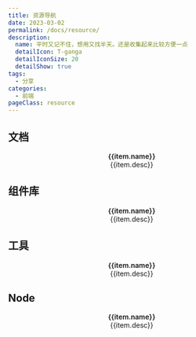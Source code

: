 ```yaml
---
title: 资源导航
date: 2023-03-02
permalink: /docs/resource/
description: 
  name: 平时又记不住，想用又找半天。还是收集起来比较方便一点
  detailIcon: T-ganga
  detailIconSize: 20
  detailShow: true
tags:
  - 分享
categories:
  - 前端
pageClass: resource
---
```


## 文档
  <el-row :gutter="20" class='box'>
    <el-col :xs="24" :sm="12" :md="8" v-for="(item,index) in document" :key="index">
      <el-card class="box-card" shadow="hover" @click="skip(item)">
        <el-avatar :size="50" :src="item.avatar" class="location"/>
        <div class="card-content location">
          <div class="name">{{item.name}}</div>
          <div class="desc">{{item.desc}}</div>
        </div>
      </el-card>
    </el-col>
  </el-row>

## 组件库
  <el-row :gutter="20" class='box'>
    <el-col :xs="24" :sm="12" :md="8" v-for="(item,index) in moduleList" :key="index">
      <el-card class="box-card" shadow="hover" @click="skip(item)">
        <el-avatar :size="50" :src="item.avatar" class="location"/>
        <div class="card-content location">
          <div class="name">{{item.name}}</div>
          <div class="desc">{{item.desc}}</div>
        </div>
      </el-card>
    </el-col>
  </el-row>

## 工具
  <el-row :gutter="20" class='box'>
    <el-col :xs="24" :sm="12" :md="8" v-for="(item,index) in tool" :key="index">
      <el-card class="box-card" shadow="hover" @click="skip(item)">
        <el-avatar :size="50" :src="item.avatar" class="location"/>
        <div class="card-content location">
          <div class="name">{{item.name}}</div>
          <div class="desc">{{item.desc}}</div>
        </div>
      </el-card>
    </el-col>
  </el-row>

## Node
  <el-row :gutter="20" class='box'>
    <el-col :xs="24" :sm="12" :md="8" v-for="(item,index) in noteList" :key="index">
      <el-card class="box-card" shadow="hover" @click="skip(item)">
        <el-avatar :size="50" :src="item.avatar" class="location"/>
        <div class="card-content location">
          <div class="name">{{item.name}}</div>
          <div class="desc">{{item.desc}}</div>
        </div>
      </el-card>
    </el-col>
  </el-row>

<script setup>
  import {ref,reactive} from "vue";
  // 文档
  const document = reactive([
    {
      name:'VuePress',
      desc:'Vue 驱动的静态网站生成器',
      avatar:'https://v2.vuepress.vuejs.org/images/icons/favicon-32x32.png',
      link:'https://v2.vuepress.vuejs.org/zh/'
    },
    {
      name:'Vue 2',
      desc:'渐进式 JavaScript 框架',
      avatar:'https://cn.vuejs.org/logo.svg',
      link:'https://v2.cn.vuejs.org/'
    },
    {
      name:'Vue 3',
      desc:'渐进式 JavaScript 框架',
      avatar:'https://www.javascriptc.com/vue3js/logo.png',
      link:'https://www.javascriptc.com/vue3js/'
    },
    {
      name:'React',
      desc:'构建用户界面的 JavaScript 库',
      avatar:'https://react.docschina.org/favicon-32x32.png',
      link:'https://react.docschina.org/'
    },
    {
      name:'Angular',
      desc:'用于构建移动和桌面web应用程序的开发平台',
      avatar:'https://angular.cn/assets/images/favicons/favicon-32x32.png',
      link:'https://angular.cn/'
    },
    {
      name:'JS Tip',
      desc:'各种小知识点',
      avatar:'https://www.jstips.co/assets/images/logo.svg',
      link:'https://www.jstips.co/zh_CN/'
    },
  ])
  // 工具
  const tool = reactive([
    {
      name:'Lodash',
      desc:'高性能的 JavaScript 实用工具库',
      avatar:'https://www.lodashjs.com/img/favicon.ico',
      link:'https://www.lodashjs.com/'
    },
    {
      name:'nvm',
      desc:'Nodejs 版本管理器',
      avatar:'',
      link:' https://github.com/corey butler/nvm-windows/releases'
    },
    {
      name:'iconfont',
      desc:'阿里图标库',
      avatar:'https://img.alicdn.com/imgextra/i4/O1CN01XZe8pH1USpiUNT1QN_!!6000000002517-2-tps-114-114.png',
      link:'https://www.iconfont.cn/home/index'
    },
    {
      name:'在线文件转换',
      desc:'全免费、功能很强大，各种文件都可以转',
      avatar:'',
      link:'https://www.aconvert.com/cn/'
    },
    {
      name:'帮小忙',
      desc:'腾讯在线工具箱平台',
      avatar:'https://tool.browser.qq.com/favicon.ico',
      link:'https://tool.browser.qq.com/'
    },
    {
      name:'carbon',
      desc:'很好看的mac代码块网站',
      avatar:'https://carbon.now.sh/favicon.ico',
      link:'https://carbon.now.sh/'
    },
    {
      name:'JSON.cn',
      desc:'JSON在线解析及格式化验证',
      avatar:'https://www.json.cn/favicon.ico',
      link:'https://www.json.cn/'
    },
    {
      name:'butterpig',
      desc:'一个免费处理图片的网站',
      avatar:'https://s1.ax1x.com/2022/08/01/vAiw8O.png',
      link:'https://www.butterpig.top/'
    },
    {
      name:'Converter App',
      desc:'一个免费的图片转换网站',
      avatar:'',
      link:'https://converter.app/cn/png-svg/'
    },
  ])
  // 组件库
  const moduleList = reactive([
    {
      name:'Element UI',
      desc:'基于 Vue 的组件库',
      avatar:'https://element.eleme.cn/favicon.ico',
      link:'https://element.eleme.cn/#/zh-CN'
    },
    {
      name:'element-plus',
      desc:'基于 Vue 3，面向设计师和开发者的组件库',
      avatar:'https://element-plus.org/images/element-plus-logo-small.svg',
      link:'https://element-plus.org/zh-CN/'
    },
    {
      name:'Ant Design',
      desc:'企业级的 UI 设计语言',
      avatar:'https://gw.alipayobjects.com/zos/rmsportal/rlpTLlbMzTNYuZGGCVYM.png',
      link:'https://ant.design/index-cn'
    },
    {
      name:'ECharts',
      desc:'一个基于 JavaScript 的开源可视化图表库',
      avatar:'https://echarts.apache.org/zh/images/favicon.png',
      link:'https://echarts.apache.org/zh/index.html'
    },
    {
      name:'v-charts',
      desc:'基于 Vue 和 ECharts 封装的图表组件',
      avatar:'https://v-charts.js.org/favicon.ico',
      link:'https://v-charts.js.org/'
    },
    {
      name:'Vant',
      desc:'移动端 Vue 组件库',
      avatar:'https://fastly.jsdelivr.net/npm/@vant/assets/logo.png',
      link:'https://youzan.github.io/vant/'
    },
    {
      name:'Zent',
      desc:' PC 端 WebUI 规范的 React 实现',
      avatar:'https://img.yzcdn.cn/v2/image/yz_fc.ico',
      link:'https://design.youzan.com/'
    },
  ])
  // Node
  const noteList = reactive([
    {
      name:'Node.js',
      desc:'基于 V8 引擎的 JS 运行环境',
      avatar:'http://img.nodejs.cn/favicon.png',
      link:'http://nodejs.cn/'
    },
    {
      name:'Koa',
      desc:'新一代的 Web 后台框架',
      avatar:'',
      link:'https://koajs.docschina.org/'
    },
    {
      name:'egg',
      desc:'为企业级框架和 Node.js & Koa 应用程序而生',
      avatar:'https://www.eggjs.org/favicon.png',
      link:'https://eggjs.org/zh-cn/'
    },
    {
      name:'Express',
      desc:'快速极简的 Web 框架',
      avatar:'https://expressjs.com/images/favicon.png',
      link:'http://expressjs.com/zh-cn/'
    },
    {
      name:'nest',
      desc:'渐进式 Node.js 框架，构建高效、可靠和可扩展的 server 应用程序',
      avatar:'https://nestjs.com/favicon-32x32.0a29681d.png',
      link:'https://nestjs.com/'
    },
    {
      name:'ThinkJS',
      desc:'能够使用完整 ES6/7 特性进行开发的 Node.js 应用程序',
      avatar:'https://thinkjs.org/static/img/favicon.png',
      link:'https://thinkjs.org/'
    },
    {
      name:'npm',
      desc:'npm 是 JavaScript package 管理工具',
      avatar:'https://docs.npmjs.com/favicon-32x32.png',
      link:'https://docs.npmjs.com/'
    },
    {
      name:'cnpm',
      desc:'淘宝提供的 npmjs.org 镜像',
      avatar:'https://npm.taobao.org/favicon.png',
      link:'https://developer.aliyun.com/mirror/NPM?from=tnpm'
    },
    {
      name:'yarn',
      desc:'快速、可靠和安全的依赖管理',
      avatar:'https://yarnpkg.com/favicon-32x32.png',
      link:'https://yarnpkg.com/'
    },
  ])
const skip = (e)=> {
  window.open(e.link)
}

</script>

<style lang="scss" scoped>
  .box .el-col {
    margin-bottom: 10px;
  }
    .box-card {
      cursor: pointer;
      height: 100px;
      :deep(.el-card__body) {
        display:flex;
        padding:10px;
        height: 100%;
         /*实现垂直居中*/
        align-items: center;
        /*实现水平居中*/
        justify-content: center;
      }
    }
  .card-content {
    flex:1;
    text-align:center;
    padding: 0 10px;
    .name {
      font-weight:600;
    }
    .desc {
      font-size: 14px;
    }
  }
</style>
<style>
 .resource .page-card {
  --linesColor: rgba(50,0,0,0.05);
  background-image: repeating-linear-gradient(-45deg,var(--linesColor),var(--linesColor) 1px,transparent 0,transparent 50%);
  background-size: 20px 20px;
} 
</style>